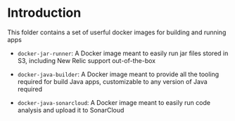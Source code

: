 # Introduction

This folder contains a set of userful docker images for building and running apps

- `docker-jar-runner`: A Docker image meant to easily run jar files stored in S3, including New Relic support out-of-the-box

- `docker-java-builder`: A Docker image meant to provide all the tooling required for build Java apps, customizable to any version of Java required

- `docker-java-sonarcloud`: A Docker image meant to easily run code analysis and upload it to SonarCloud
